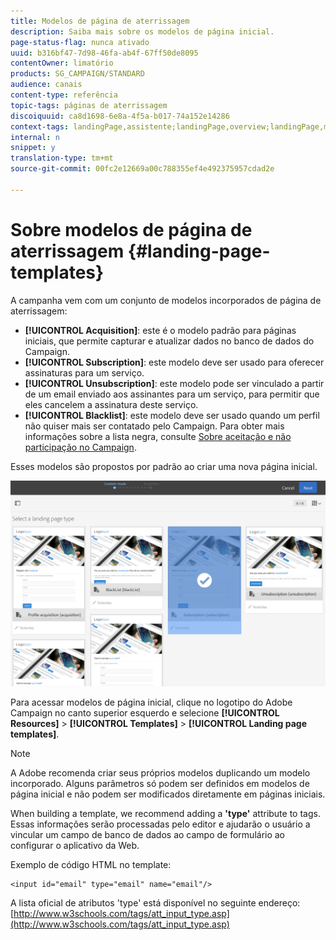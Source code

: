 ```yaml
---
title: Modelos de página de aterrissagem
description: Saiba mais sobre os modelos de página inicial.
page-status-flag: nunca ativado
uuid: b316bf47-7d98-46fa-ab4f-67ff50de8095
contentOwner: limatório
products: SG_CAMPAIGN/STANDARD
audience: canais
content-type: referência
topic-tags: páginas de aterrissagem
discoiquuid: ca8d1698-6e8a-4f5a-b017-74a152e14286
context-tags: landingPage,assistente;landingPage,overview;landingPage,main
internal: n
snippet: y
translation-type: tm+mt
source-git-commit: 00fc2e12669a00c788355ef4e492375957cdad2e

---
```



# Sobre modelos de página de aterrissagem {#landing-page-templates}

A campanha vem com um conjunto de modelos incorporados de página de aterrissagem:

* **[!UICONTROL Acquisition]**: este é o modelo padrão para páginas iniciais, que permite capturar e atualizar dados no banco de dados do Campaign.
* **[!UICONTROL Subscription]**: este modelo deve ser usado para oferecer assinaturas para um serviço.
* **[!UICONTROL Unsubscription]**: este modelo pode ser vinculado a partir de um email enviado aos assinantes para um serviço, para permitir que eles cancelem a assinatura deste serviço.
* **[!UICONTROL Blacklist]**: este modelo deve ser usado quando um perfil não quiser mais ser contatado pelo Campaign. Para obter mais informações sobre a lista negra, consulte [Sobre aceitação e não participação no Campaign](../../audiences/using/about-opt-in-and-opt-out-in-campaign.md).

Esses modelos são propostos por padrão ao criar uma nova página inicial.

![](assets/lp_creation_1.png)

Para acessar modelos de página inicial, clique no logotipo do Adobe Campaign no canto superior esquerdo e selecione **[!UICONTROL Resources]** &gt; **[!UICONTROL Templates]** &gt; **[!UICONTROL Landing page templates]**.

>[!NOTE]
>
>A Adobe recomenda criar seus próprios modelos duplicando um modelo incorporado. Alguns parâmetros só podem ser definidos em modelos de página inicial e não podem ser modificados diretamente em páginas iniciais.

When building a template, we recommend adding a **'type'** attribute to tags. Essas informações serão processadas pelo editor e ajudarão o usuário a vincular um campo de banco de dados ao campo de formulário ao configurar o aplicativo da Web.

Exemplo de código HTML no template:

```
<input id="email" type="email" name="email"/>
```

A lista oficial de atributos 'type' está disponível no seguinte endereço: [http://www.w3schools.com/tags/att_input_type.asp](http://www.w3schools.com/tags/att_input_type.asp)